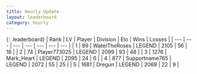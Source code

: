 ```yaml
---
title: Hourly Update
layout: leaderboard
category: hourly
---
```


{: .leaderboard}
| Rank | LV | Player | Division | Elo | Wins | Losses |
| --- | --- | --- | --- | --- | --- | --- |
| <span data-change="0">1</span> | 89 | <span title="ID: 773086">WaterTheRoses</span> | LEGEND | <span data-change="0">2105</span> | <span data-change="0">56</span> | <span data-change="0">18</span> |
| <span data-change="0">2</span> | 74 | <span title="ID: 773025">Player773025</span> | LEGEND | <span data-change="0">2099</span> | <span data-change="0">93</span> | <span data-change="0">48</span> |
| <span data-change="0">3</span> | 1276 | <span title="ID: 498323">Mark_Heart</span> | LEGEND | <span data-change="0">2095</span> | <span data-change="0">24</span> | <span data-change="0">6</span> |
| <span data-change="0">4</span> | 877 | <span title="ID: 188640">Supportname765</span> | LEGEND | <span data-change="-8">2072</span> | <span data-change="3">55</span> | <span data-change="2">25</span> |
| <span data-change="1">5</span> | 1681 | <span title="ID: 337810">Dregun</span> | LEGEND | <span data-change="10">2069</span> | <span data-change="1">22</span> | <span data-change="0">9</span> |